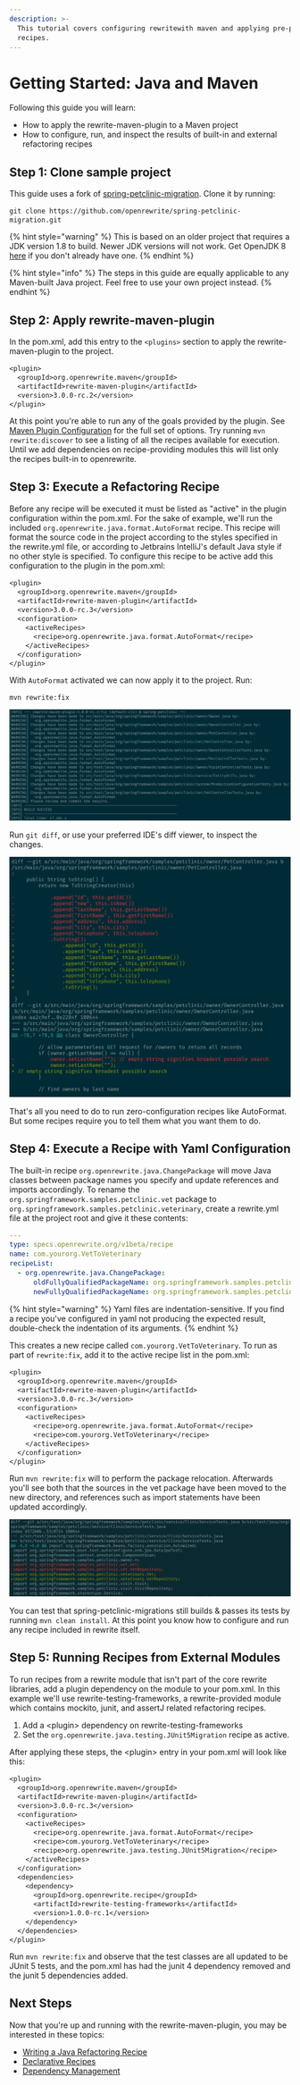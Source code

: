 ```yaml
---
description: >-
  This tutorial covers configuring rewritewith maven and applying pre-packaged
  recipes.
---
```


# Getting Started: Java and Maven

Following this guide you will learn:

* How to apply the rewrite-maven-plugin to a Maven project
* How to configure, run, and inspect the results of built-in and external refactoring recipes

## Step 1: Clone sample project

This guide uses a fork of [spring-petclinic-migration](https://github.com/openrewrite/spring-petclinic-migration). Clone it by running:

```text
git clone https://github.com/openrewrite/spring-petclinic-migration.git
```

{% hint style="warning" %}
This is based on an older project that requires a JDK version 1.8 to build. Newer JDK versions will not work. Get OpenJDK 8 [here](https://adoptopenjdk.net/) if you don't already have one.
{% endhint %}

{% hint style="info" %}
The steps in this guide are equally applicable to any Maven-built Java project. Feel free to use your own project instead.
{% endhint %}

## Step 2:  Apply rewrite-maven-plugin

In the pom.xml, add this entry to the `<plugins>` section to apply the rewrite-maven-plugin to the project.

```markup
<plugin>
  <groupId>org.openrewrite.maven</groupId>
  <artifactId>rewrite-maven-plugin</artifactId>
  <version>3.0.0-rc.2</version>
</plugin>
```

At this point you're able to run any of the goals provided by the plugin. See [Maven Plugin Configuration](../reference-1/rewrite-maven-plugin.md) for the full set of options. Try running `mvn rewrite:discover` to see a listing of all the recipes available for execution. Until we add dependencies on recipe-providing modules this will list only the recipes built-in to openrewrite.

## Step 3: Execut**e** a Refactoring Recipe

Before any recipe will be executed it must be listed as "active" in the plugin configuration within the pom.xml. For the sake of example, we'll run the included `org.openrewrite.java.format.AutoFormat` recipe. This recipe will format the source code in the project according to the styles specified in the rewrite.yml file, or according to Jetbrains IntelliJ's default Java style if no other style is specified. To configure this recipe to be active add this configuration to the plugin in the pom.xml:

```markup
<plugin>
  <groupId>org.openrewrite.maven</groupId>
  <artifactId>rewrite-maven-plugin</artifactId>
  <version>3.0.0-rc.3</version>
  <configuration>
    <activeRecipes>
      <recipe>org.openrewrite.java.format.AutoFormat</recipe>
    </activeRecipes>
  </configuration>
</plugin>
```

With `AutoFormat` activated we can now apply it to the project. Run:

```markup
mvn rewrite:fix
```

![Console output from running rewrite:fix with AutoFormat set as an active recipe on spring-petclinic-migration](../../.gitbook/assets/image%20%2811%29.png)

Run `git diff`, or use your preferred IDE's diff viewer, to inspect the changes.

![Sample of formatting changes made to spring-petclinic-migration by AutoFormat](../../.gitbook/assets/image.png)

That's all you need to do to run zero-configuration recipes like AutoFormat. But some recipes require you to tell them what you want them to do. 

## Step 4: Execute a Recipe with Yaml Configuration

The built-in recipe `org.openrewrite.java.ChangePackage` will move Java classes between package names you specify and update references and imports accordingly. To rename the `org.springframework.samples.petclinic.vet` package to `org.springframework.samples.petclinic.veterinary`, create a rewrite.yml file at the project root and give it these contents:

```yaml
---
type: specs.openrewrite.org/v1beta/recipe
name: com.yourorg.VetToVeterinary
recipeList:
  - org.openrewrite.java.ChangePackage:
      oldFullyQualifiedPackageName: org.springframework.samples.petclinic.vet
      newFullyQualifiedPackageName: org.springframework.samples.petclinic.veterinary
```

{% hint style="warning" %}
Yaml files are indentation-sensitive. If you find a recipe you've configured in yaml not producing the expected result, double-check the indentation of its arguments. 
{% endhint %}

This creates a new recipe called `com.yourorg.VetToVeterinary`. To run as part of `rewrite:fix`, add it to the active recipe list in the pom.xml:

```markup
<plugin>
  <groupId>org.openrewrite.maven</groupId>
  <artifactId>rewrite-maven-plugin</artifactId>
  <version>3.0.0-rc.3</version>
  <configuration>
    <activeRecipes>
      <recipe>org.openrewrite.java.format.AutoFormat</recipe>
      <recipe>com.yourorg.VetToVeterinary</recipe>
    </activeRecipes>
  </configuration>
</plugin>
```

Run `mvn rewrite:fix` will to perform the package relocation. Afterwards you'll see both that the sources in the vet package have been moved to the new directory, and references such as import statements have been updated accordingly.

![Git diff showing successful package relocation](../../.gitbook/assets/image%20%2810%29.png)

You can test that spring-petclinic-migrations still builds & passes its tests by running `mvn clean install`. At this point you know how to configure and run any recipe included in rewrite itself.

## Step 5: Running Recipes from External Modules

To run recipes from a rewrite module that isn't part of the core rewrite libraries, add a plugin dependency on the module to your pom.xml. In this example we'll use rewrite-testing-frameworks, a rewrite-provided module which contains mockito, junit, and assertJ related refactoring recipes.

1. Add a &lt;plugin&gt; dependency on rewrite-testing-frameworks
2. Set the `org.openrewrite.java.testing.JUnit5Migration` recipe as active.

After applying these steps, the &lt;plugin&gt; entry in your pom.xml will look like this:

```markup
<plugin>
  <groupId>org.openrewrite.maven</groupId>
  <artifactId>rewrite-maven-plugin</artifactId>
  <version>3.0.0-rc.3</version>
  <configuration>
    <activeRecipes>
      <recipe>org.openrewrite.java.format.AutoFormat</recipe>
      <recipe>com.yourorg.VetToVeterinary</recipe>
      <recipe>org.openrewrite.java.testing.JUnit5Migration</recipe>
    </activeRecipes>
  </configuration>
  <dependencies>
    <dependency>
      <groupId>org.openrewrite.recipe</groupId>
      <artifactId>rewrite-testing-frameworks</artifactId>
      <version>1.0.0-rc.1</version>
    </dependency>
  </dependencies>
</plugin>
```

Run `mvn rewrite:fix` and observe that the test classes are all updated to be JUnit 5 tests, and the pom.xml has had the junit 4 dependency removed and the junit 5 dependencies added.

## Next Steps

Now that you're up and running with the rewrite-maven-plugin, you may be interested in these topics:

* [Writing a Java Refactoring Recipe](../tutorials-and-guides/writing-a-java-refactoring-recipe.md)
* [Declarative Recipes](../tutorials-and-guides/declarative-recipes.md)
* [Dependency Management](../tutorials-and-guides/dependency-management.md)

















